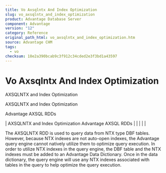 ```yaml
---
title: Vo Axsqlntx And Index Optimization
slug: vo_axsqlntx_and_index_optimization
product: Advantage Database Server
component: Advantage
version: "12"
category: Reference
original_path_html: vo_axsqlntx_and_index_optimization.htm
source: Advantage CHM
tags:
  - vo
checksum: 18e2a390bcab9c3f912c34cded2e3f3bd1a43597
---
```


# Vo Axsqlntx And Index Optimization

AXSQLNTX and Index Optimization

AXSQLNTX and Index Optimization

Advantage AXSQL RDDs

| AXSQLNTX and Index Optimization  Advantage AXSQL RDDs |  |  |  |  |

The AXSQLNTX RDD is used to query data from NTX type DBF tables. However, because NTX indexes are not auto-open indexes, the Advantage query engine cannot natively utilize them to optimize query execution. In order to utilize NTX indexes in the query engine, the DBF table and the NTX indexes must be added to an Advantage Data Dictionary. Once in the data dictionary, the query engine will use any NTX indexes associated with tables in the query to help optimize the query execution.
